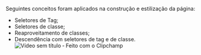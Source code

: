 Seguintes conceitos foram aplicados na construção e estilização da página:

* Seletores de Tag;
* Seletores de classe;
* Reaproveitamento de classes;
* Descendência com seletores de tag e de classe.
![Vídeo sem título ‐ Feito com o Clipchamp](https://github.com/emanoelcs92/html/assets/89223529/7ca70db9-3233-4702-8077-af70306184cd)
